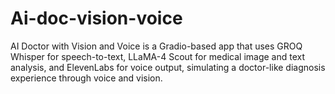 # Ai-doc-vision-voice
AI Doctor with Vision and Voice is a Gradio-based app that uses GROQ Whisper for speech-to-text, LLaMA-4 Scout for medical image and text analysis, and ElevenLabs for voice output, simulating a doctor-like diagnosis experience through voice and vision.
